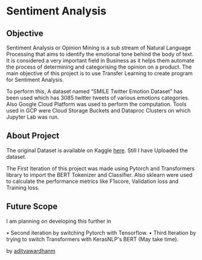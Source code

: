 # Sentiment Analysis

## Objective

Sentiment Analysis or Opinion Mining is a sub stream of Natural Language Processing that aims to identify the emotional tone behind the body of text. It is considered a very important field in Business as it helps them automate the process of determining and categorising the opinion on a product. 
The main objective of this project is to use Transfer Learning to create program for Sentiment Analysis.  

To perform this, A dataset named “SMILE Twitter Emotion Dataset” has been used which has 3085 twitter tweets of various emotions categories. Also Google Cloud Platform was used to perform the computation. Tools used in GCP were Cloud Storage Buckets and Dataproc Clusters on which Jupyter Lab was run.

## About Project

The original Dataset is available on Kaggle [here](https://www.kaggle.com/datasets/ashkhagan/smile-twitter-emotion-dataset). Still I have Uploaded the dataset.

The First Iteration of this project was made using Pytorch and Transformers library to import the BERT Tokenizer and Classifier. Also sklearn were used to calculate the performance metrics like F1score, Validation loss and Training loss.

## Future Scope

I am planning on developing this further in 

• Second iteration by switching Pytorch with Tensorflow.
• Third Iteration by trying to switch Transformers with KerasNLP's BERT (May take time).

by [adityawardhanm](https://github.com/adityawardhanm)
